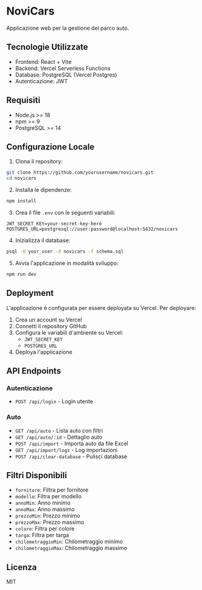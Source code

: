 # NoviCars

Applicazione web per la gestione del parco auto.

## Tecnologie Utilizzate

- Frontend: React + Vite
- Backend: Vercel Serverless Functions
- Database: PostgreSQL (Vercel Postgres)
- Autenticazione: JWT

## Requisiti

- Node.js >= 18
- npm >= 9
- PostgreSQL >= 14

## Configurazione Locale

1. Clona il repository:
```bash
git clone https://github.com/yourusername/novicars.git
cd novicars
```

2. Installa le dipendenze:
```bash
npm install
```

3. Crea il file `.env` con le seguenti variabili:
```env
JWT_SECRET_KEY=your-secret-key-here
POSTGRES_URL=postgresql://user:password@localhost:5432/novicars
```

4. Inizializza il database:
```bash
psql -U your_user -d novicars -f schema.sql
```

5. Avvia l'applicazione in modalità sviluppo:
```bash
npm run dev
```

## Deployment

L'applicazione è configurata per essere deployata su Vercel. Per deployare:

1. Crea un account su Vercel
2. Connetti il repository GitHub
3. Configura le variabili d'ambiente su Vercel:
   - `JWT_SECRET_KEY`
   - `POSTGRES_URL`
4. Deploya l'applicazione

## API Endpoints

### Autenticazione
- `POST /api/login` - Login utente

### Auto
- `GET /api/auto` - Lista auto con filtri
- `GET /api/auto/:id` - Dettaglio auto
- `POST /api/import` - Importa auto da file Excel
- `GET /api/import/logs` - Log importazioni
- `POST /api/clear-database` - Pulisci database

## Filtri Disponibili

- `fornitore`: Filtra per fornitore
- `modello`: Filtra per modello
- `annoMin`: Anno minimo
- `annoMax`: Anno massimo
- `prezzoMin`: Prezzo minimo
- `prezzoMax`: Prezzo massimo
- `colore`: Filtra per colore
- `targa`: Filtra per targa
- `chilometraggioMin`: Chilometraggio minimo
- `chilometraggioMax`: Chilometraggio massimo

## Licenza

MIT 
